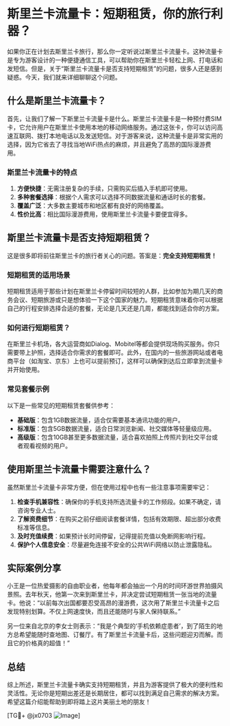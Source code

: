 # 斯里兰卡流量卡：短期租赁，你的旅行利器？

如果你正在计划去斯里兰卡旅行，那么你一定听说过斯里兰卡流量卡。这种流量卡是专为游客设计的一种便捷通信工具，可以帮助你在斯里兰卡轻松上网、打电话和发短信。但是，关于“斯里兰卡流量卡是否支持短期租赁”的问题，很多人还是感到疑惑。今天，我们就来详细聊聊这个问题。

## 什么是斯里兰卡流量卡？

首先，让我们了解一下斯里兰卡流量卡是什么。斯里兰卡流量卡是一种预付费SIM卡，它允许用户在斯里兰卡使用本地的移动网络服务。通过这张卡，你可以访问高速互联网、拨打本地电话以及发送短信。对于游客来说，这种流量卡是非常实用的选择，因为它省去了寻找当地WiFi热点的麻烦，并且避免了高昂的国际漫游费用。

### 斯里兰卡流量卡的特点

1. **方便快捷**：无需注册复杂的手续，只需购买后插入手机即可使用。
2. **多种套餐选择**：根据个人需求可以选择不同数据流量和通话时长的套餐。
3. **覆盖广泛**：大多数主要城市和地区都有良好的网络覆盖。
4. **性价比高**：相比国际漫游费用，使用斯里兰卡流量卡要便宜得多。

## 斯里兰卡流量卡是否支持短期租赁？

这是很多即将前往斯里兰卡的旅行者关心的问题。答案是：**完全支持短期租赁！**

### 短期租赁的适用场景

短期租赁适用于那些计划在斯里兰卡停留时间较短的人群，比如参加为期几天的商务会议、短期旅游或只是想体验一下这个国家的魅力。短期租赁意味着你可以根据自己的行程安排选择合适的套餐，无论是几天还是几周，都能找到适合你的方案。

### 如何进行短期租赁？

在斯里兰卡机场，各大运营商如Dialog、Mobitel等都会提供现场购买服务。你只需要带上护照，选择适合你需求的套餐即可。此外，在国内的一些旅游网站或者电商平台（如淘宝、京东）上也可以提前预订，这样可以确保到达后立即拿到流量卡并开始使用。

### 常见套餐示例

以下是一些常见的短期租赁套餐供参考：

- **基础版**：包含1GB数据流量，适合仅需要基本通讯功能的用户。
- **标准版**：包含5GB数据流量，适合日常浏览新闻、社交媒体等轻量级应用。
- **高级版**：包含10GB甚至更多数据流量，适合喜欢拍照上传照片到社交平台或者观看视频的用户。

## 使用斯里兰卡流量卡需要注意什么？

虽然斯里兰卡流量卡非常方便，但在使用过程中也有一些注意事项需要牢记：

1. **检查手机兼容性**：确保你的手机支持所选流量卡的工作频段。如果不确定，请咨询专业人士。
2. **了解资费细节**：在购买之前仔细阅读套餐详情，包括有效期限、超出部分收费标准等信息。
3. **及时充值续费**：如果预计长时间停留，记得提前充值以免断网影响行程。
4. **保护个人信息安全**：尽量避免连接不安全的公共WiFi网络以防止泄露隐私。

## 实际案例分享

小王是一位热爱摄影的自由职业者，他每年都会抽出一个月的时间环游世界拍摄风景照。去年秋天，他第一次来到斯里兰卡，并决定尝试短期租赁一张当地的流量卡。他说：“以前每次出国都要忍受高昂的漫游费，这次用了斯里兰卡流量卡之后发现特别划算。不仅上网速度快，而且还能随时与家人保持联系。”

另一位来自北京的李女士则表示：“我是个典型的‘手机依赖症患者’，到了陌生的地方总希望能随时查地图、订餐厅。有了斯里兰卡流量卡后，这些问题迎刃而解。而且它的价格真的超值！”

## 总结

综上所述，斯里兰卡流量卡确实支持短期租赁，并且为游客提供了极大的便利性和灵活性。无论你是短期出差还是长期居住，都可以找到满足自己需求的解决方案。希望这篇介绍能帮助到即将踏上这片美丽土地的朋友！

[TG💪+ @jx0703 ![Image](https://github.com/user-attachments/assets/dbca1d08-cadb-493c-b0ec-ad6f7a83f270)]